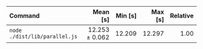 | Command | Mean [s] | Min [s] | Max [s] | Relative |
|:---|---:|---:|---:|---:|
| `node ./dist/lib/parallel.js` | 12.253 ± 0.062 | 12.209 | 12.297 | 1.00 |
